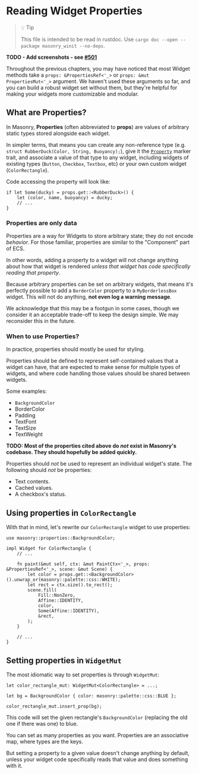 # Reading Widget Properties

<!-- Copyright 2024 the Xilem Authors -->
<!-- SPDX-License-Identifier: Apache-2.0 -->

<div class="rustdoc-hidden">

> 💡 Tip
>
> This file is intended to be read in rustdoc.
> Use `cargo doc --open --package masonry_winit --no-deps`.

</div>

<!-- TODO - Rewrite this chapter -->

**TODO - Add screenshots - see [#501](https://github.com/linebender/xilem/issues/501)**

Throughout the previous chapters, you may have noticed that most Widget methods take a `props: &PropertiesRef<'_>` or `props: &mut PropertiesMut<'_>` argument.
We haven't used these arguments so far, and you can build a robust widget set without them, but they're helpful for making your widgets more customizable and modular.


## What are Properties?

In Masonry, **Properties** (often abbreviated to **props**) are values of arbitrary static types stored alongside each widget.

In simpler terms, that means you can create any non-reference type (e.g. `struct RubberDuck(Color, String, Buoyancy);`), give it the [`Property`] marker trait, and associate a value of that type to any widget, including widgets of existing types (`Button`, `Checkbox`, `Textbox`, etc) or your own custom widget (`ColorRectangle`).

Code accessing the property will look like:

```rust,ignore
if let Some(ducky) = props.get::<RubberDuck>() {
    let (color, name, buoyancy) = ducky;
    // ...
}
```

### Properties are only data

Properties are a way for Widgets to store arbitrary state; they do not encode *behavior*.
For those familiar, properties are similar to the "Component" part of ECS.

In other words, adding a property to a widget will not change anything about how that widget is rendered *unless that widget has code specifically reading that property*.

Because arbitrary properties can be set on arbitrary widgets, that means it's perfectly possible to add a `BorderColor` property to a `MyBorderlessBox` widget.
This will not do anything, **not even log a warning message**.

We acknowledge that this may be a footgun in some cases, though we consider it an acceptable trade-off to keep the design simple.
We may reconsider this in the future.


### When to use Properties?

<!-- TODO - Mention event handling -->
<!-- I expect that properties will be used to share the same pointer event handling code between Button, SizedBox, Textbox, etc... -->

In practice, properties should mostly be used for styling.

Properties should be defined to represent self-contained values that a widget can have, that are expected to make sense for multiple types of widgets, and where code handling those values should be shared between widgets.

Some examples:

- `BackgroundColor`
- BorderColor
- Padding
- TextFont
- TextSize
- TextWeight

**TODO: Most of the properties cited above do *not* exist in Masonry's codebase. They should hopefully be added quickly.**

Properties should *not* be used to represent an individual widget's state. The following should *not* be properties:

- Text contents.
- Cached values.
- A checkbox's status.

<!-- TODO - Mention properties as a unit of code sharing, once we have concrete examples of that. -->


## Using properties in `ColorRectangle`

With that in mind, let's rewrite our `ColorRectangle` widget to use properties:

```rust,ignore
use masonry::properties::BackgroundColor;

impl Widget for ColorRectangle {
    // ...

    fn paint(&mut self, ctx: &mut PaintCtx<'_>, props: &PropertiesRef<'_>, scene: &mut Scene) {
        let color = props.get::<BackgroundColor>().unwrap_or(masonry::palette::css::WHITE);
        let rect = ctx.size().to_rect();
        scene.fill(
            Fill::NonZero,
            Affine::IDENTITY,
            color,
            Some(Affine::IDENTITY),
            &rect,
        );
    }

    // ...
}
```

## Setting properties in `WidgetMut`

The most idiomatic way to set properties is through `WidgetMut`:

```rust,ignore
let color_rectangle_mut: WidgetMut<ColorRectangle> = ...;

let bg = BackgroundColor { color: masonry::palette::css::BLUE };

color_rectangle_mut.insert_prop(bg);
```

This code will set the given rectangle's `BackgroundColor` (replacing the old one if there was one) to blue.

You can set as many properties as you want.
Properties are an associative map, where types are the keys.

But setting a property to a given value doesn't change anything by default, unless your widget code specifically reads that value and does something with it.

<!-- TODO - Mention "transform" property. -->

[`Property`]: crate::core::Property

